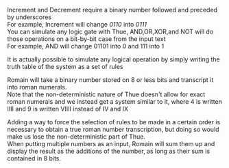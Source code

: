 Increment and Decrement require a binary number followed and preceded by underscores    
For example, Increment will change _0110_ into _0111_  
You can simulate any logic gate with Thue, AND,OR,XOR,and NOT will do those operations on a bit-by-bit case from the input text  
For example, AND will change 01101 into 0 and 111 into 1  
  
It is actually possible to simulate any logical operation by simply writing the truth table of the system as a set of rules  
  
Romain will take a binary number stored on 8 or less bits and transcript it into roman numerals.  
Note that the non-deterministic nature of Thue doesn't allow for exact roman numerals and we instead get a system similar to it,
where 4 is written IIII and 9 is written VIIII instead of IV and IX  
  
Adding a way to force the selection of rules to be made in a certain order is necessary to obtain a true roman number transcription, 
but doing so would make us lose the non-deterministic part of Thue.  
When putting multiple numbers as an input, Romain will sum them up and display the result as the additions of the number, as long as their sum is contained in 8 bits.  
